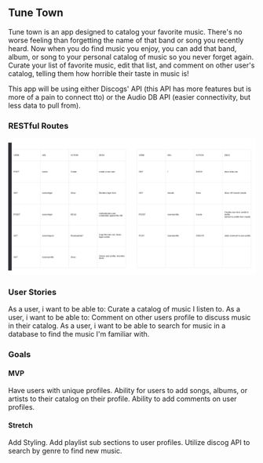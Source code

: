 ## Tune Town

Tune town is an app designed to catalog your favorite music. There's no worse feeling than forgetting the name of that band or song you recently heard. Now when you do find music you enjoy, you can add that band, album, or song to your personal catalog of music so you never forget again. Curate your list of favorite music, edit that list, and comment on other user's catalog, telling them how horrible their taste in music is!

This app will be using either Discogs' API (this API has more features but is more of a pain to connect tto) or the Audio DB API (easier connectivity, but less data to pull from).

### RESTful Routes

![RRC](./img/RRC.png)

### User Stories

As a user, i want to be able to: Curate a catalog of music I listen to.
As a user, i want to be able to: Comment on other users profile to discuss music in their catalog.
As a user, i want to be able to search for music in a database to find the music I'm familiar with.

### Goals

#### MVP

Have users with unique profiles.
Ability for users to add songs, albums, or artists to their catalog on their profile.
Ability to add comments on user profiles.

#### Stretch

Add Styling.
Add playlist sub sections to user profiles.
Utilize discog API to search by genre to find new music.

